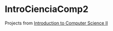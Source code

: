 # IntroCienciaComp2
Projects from [Introduction to Computer Science II](https://uspdigital.usp.br/jupiterweb/obterDisciplina?nomdis=&sgldis=SCC0201)
